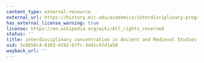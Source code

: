```yaml
---
content_type: external-resource
external_url: https://history.mit.edu/academics/interdisciplinary-program-in-ancient-and-medieval-studies-ams/
has_external_license_warning: true
license: https://en.wikipedia.org/wiki/All_rights_reserved
status: ''
title: interdisciplinary concentration in Ancient and Medieval Studies
uid: 3c6650c4-6163-4192-b7fc-3d41c47d1a59
wayback_url: ''
---
```


